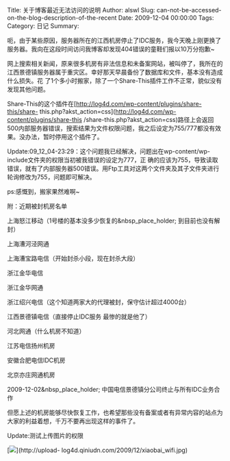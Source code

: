 Title: 关于博客最近无法访问的说明
Author: alswl
Slug: can-not-be-accessed-on-the-blog-description-of-the-recent
Date: 2009-12-04 00:00:00
Tags: 
Category: 日记
Summary: 

呃，由于某些原因，服务器所在的江西机房停止了IDC服务，我今天晚上刚更换了服务器。我向在这段时间访问我博客却发现404错误的童鞋们报以10万分抱歉~

网上搜索相关新闻，原来很多机房有非法信息和未备案网站，被叫停了，我所在的江西景德镇服务器属于重灾区。幸好那天早晨备份了数据库和文件，基本没有造成什么损失。花
了1个多小时搬家，除了一个Share-This插件工作不正常，貌似没有发现其他问题。

Share-This的这个插件在[http://log4d.com/wp-content/plugins/share-this/share-
this.php?akst_action=css](http://log4d.com/wp-content/plugins/share-this
/share-this.php?akst_action=css)路径上会返回500内部服务器错误，搜索结果为文件权限问题，我之后设定为755/777都没有效
果。没办法，暂时停用这个插件了。

Update:09_12_04-23:29：这个问题我已经解决，问题出在wp-content/wp-include文件夹的权限当初被我错误的设定为777，正
确的应该为755，导致读取错误，就有了内部服务器500错误。用Ftp工具对这两个文件夹及其子文件夹进行轮询修改为755，问题即可解决。

ps:感慨到，搬家果然难啊~

附：近期被封机房名单

  
上海怒江移动（1号楼的基本没多少恢复的&nbsp_place_holder; 到目前也没有解封）

上海漕河泾网通

上海漕宝路电信（开始封杀小段，现在封杀大段）

浙江金华电信

浙江金华网通

浙江绍兴电信（这个知道两家大的代理被封，保守估计超过4000台）

江西景德镇电信（直接停止IDC服务 最惨的就是他了）

河北网通（什么机房不知道）

江苏电信扬州机房

安徽合肥电信IDC机房

北京亦庄网通机房

  
2009-12-02&nbsp_place_holder; 中国电信景德镇分公司终止与所有IDC业务合作

但愿上述的机房能够尽快恢复工作，也希望那些没有备案或者有异常内容的站点为大家的利益着想，千万不要再出现这样的事件了。

Update:测试上传图片的权限

[![](http://upload-log4d.qiniudn.com/2009/12/xiaobai_wifi.jpg)](http://upload-
log4d.qiniudn.com/2009/12/xiaobai_wifi.jpg)

